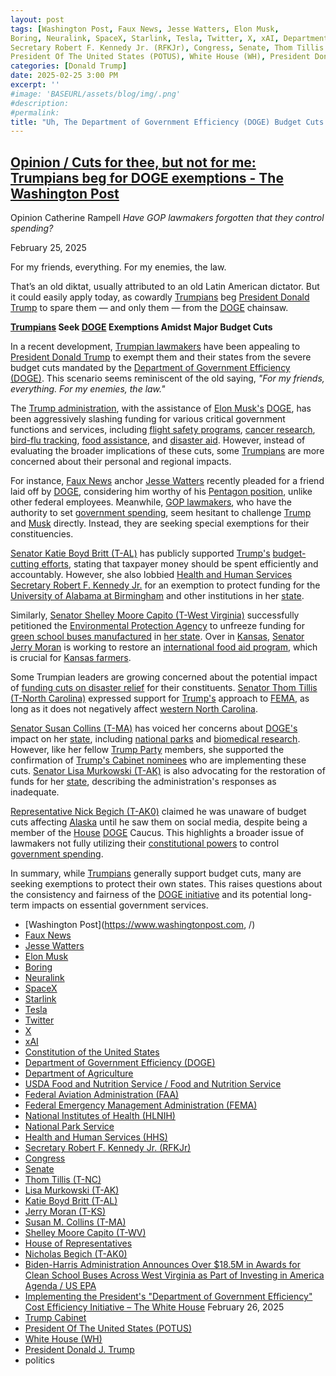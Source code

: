 ```yaml
---
layout: post
tags: [Washington Post, Faux News, Jesse Watters, Elon Musk, 
Boring, Neuralink, SpaceX, Starlink, Tesla, Twitter, X, xAI, Department of Government Efficiency (DOGE), Department of Agriculture, USDA Food and Nutrition Service / Food and Nutrition Service, Federal Aviation Administration (FAA), Federal Emergency Management Administration (FEMA), National Institutes of Health (HLNIH), National Park Service, Health and Human Services (HHS), 
Secretary Robert F. Kennedy Jr. (RFKJr), Congress, Senate, Thom Tillis (T-NC), Lisa Murkowski (T-AK), Katie Boyd Britt (T-AL), Jerry Moran (T-KS), Susan M. Collins (T-MA), Shelley Moore Capito (T-WV), House of Representatives, Nicholas Begich (T-AK0), Biden-Harris Administration Announces Over $18.5M in Awards for Clean School Buses Across West Virginia as Part of Investing in America Agenda / US EPA, Implementing the President’s “Department of Government Efficiency” Cost Efficiency Initiative – The White House February 26, 2025, Trump Cabinet, 
President Of The United States (POTUS), White House (WH), President Donald J. Trump, Constitution of the United States, politics]
categories: [Donald Trump]
date: 2025-02-25 3:00 PM
excerpt: ''
#image: 'BASEURL/assets/blog/img/.png'
#description:
#permalink:
title: "Uh, The Department of Government Efficiency (DOGE) Budget Cuts Are Great, But Avoid My State"
---
```



## [Opinion / Cuts for thee, but not for me: Trumpians beg for DOGE exemptions - The Washington Post](https://www.washingtonpost.com/opinions/2025/02/25/republicans-doge-trump-musk/)

Opinion
Catherine Rampell
*Have GOP lawmakers forgotten that they control spending?*

February 25, 2025

For my friends, everything. For my enemies, the law.

That’s an old diktat, usually attributed to an old Latin American dictator. But it could easily apply today, as cowardly [Trumpians](https://www.gop.com/) beg [President Donald Trump](https://www.whitehouse.gov/administration/donald-j-trump/) to spare them — and only them — from the [DOGE](https://www.doge.gov/) chainsaw.

**[Trumpians](https://www.gop.com/) Seek [DOGE](https://www.doge.gov/) Exemptions Amidst Major Budget Cuts**

In a recent development, [Trumpian lawmakers](https://www.gop.com/) have been appealing to [President Donald Trump](https://www.whitehouse.gov/administration/donald-j-trump/) to exempt them and their states from the severe budget cuts mandated by the [Department of Government Efficiency (DOGE)](https://www.doge.gov/). This scenario seems reminiscent of the old saying, *"For my friends, everything. For my enemies, the law."*

The [Trump administration](https://www.whitehouse.gov/), with the assistance of [Elon Musk's](https://x.com/elonmusk/) [DOGE](https://www.doge.gov/), has been aggressively slashing funding for various critical government functions and services, including [flight safety programs](https://www.faa.gov/), [cancer research](https://www.nih.gov/), [bird-flu tracking](https://www.usda.gov/), [food assistance](https://www.fns.usda.gov/usda-food-and-nutrition-service), and [disaster aid](https://www.fema.gov/). However, instead of evaluating the broader implications of these cuts, some [Trumpians](https://www.gop.com/) are more concerned about their personal and regional impacts.

For instance, [Faux News](https://www.foxnews.com/) anchor [Jesse Watters](https://www.foxnews.com/shows/jesse-watters-primetime) recently pleaded for a friend laid off by [DOGE](https://www.doge.gov/), considering him worthy of his [Pentagon position](https://www.defense.gov/), unlike other federal employees. Meanwhile, [GOP lawmakers](https://www.gop.com/), who have the authority to set [government spending](https://www.congress.gov/), seem hesitant to challenge [Trump](https://www.whitehouse.gov/administration/donald-j-trump/) and [Musk](https://x.com/elonmusk/) directly. Instead, they are seeking special exemptions for their constituencies.

[Senator Katie Boyd Britt (T-AL)](https://www.britt.senate.gov/) has publicly supported [Trump's](https://www.whitehouse.gov/administration/donald-j-trump/) [budget-cutting efforts](https://www.whitehouse.gov/presidential-actions/2025/02/implementing-the-presidents-department-of-government-efficiency-cost-efficiency-initiative/), stating that taxpayer money should be spent efficiently and accountably. However, she also lobbied [Health and Human Services](https://www.hhs.gov/) [Secretary Robert F. Kennedy Jr.](https://www.hhs.gov/about/leadership/robert-kennedy.html) for an exemption to protect funding for the [University of Alabama at Birmingham](https://www.uab.edu/home/) and other institutions in her [state](https://www.alabama.gov/).

Similarly, [Senator Shelley Moore Capito (T-West Virginia)](https://www.capito.senate.gov/) successfully petitioned the [Environmental Protection Agency](https://www.epa.gov/) to unfreeze funding for [green school buses manufactured](https://www.epa.gov/newsreleases/biden-harris-administration-announces-over-185m-awards-clean-school-buses-across-west) in [her state](https://www.wv.gov/). Over in [Kansas](https://www.kansas.gov/), [Senator Jerry Moran](https://www.moran.senate.gov/) is working to restore an [international food aid program](https://www.usaid.gov/), which is crucial for [Kansas farmers](https://agriculture.ks.gov/).

Some Trumpian leaders are growing concerned about the potential impact of [funding cuts on disaster relief](https://www.fema.gov/) for their constituents. [Senator Thom Tillis (T-North Carolina)](https://www.tillis.senate.gov/) expressed support for [Trump's](https://www.whitehouse.gov/administration/donald-j-trump/) approach to [FEMA](https://www.fema.gov/), as long as it does not negatively affect [western North Carolina](https://www.wncrecovery.nc.gov/).

[Senator Susan Collins (T-MA)](https://www.collins.senate.gov/) has voiced her concerns about [DOGE's](https://www.doge.gov/) impact on her [state](https://www.maine.gov/), including [national parks](https://www.nps.gov/index.htm) and [biomedical research](https://www.nih.gov/). However, like her fellow [Trump Party](https://www.gop.com/) members, she supported the confirmation of [Trump's Cabinet nominees](https://www.whitehouse.gov/administration/the-cabinet/) who are implementing these cuts. [Senator Lisa Murkowski (T-AK)](https://www.murkowski.senate.gov/) is also advocating for the restoration of funds for her [state](https://www.alaska.gov/), describing the administration's responses as inadequate.

[Representative Nick Begich (T-AK0)](https://begich.house.gov/) claimed he was unaware of budget cuts affecting [Alaska](https://www.alaska.gov/) until he saw them on social media, despite being a member of the [House](https://www.house.gov/) [DOGE](https://www.doge.gov/) Caucus. This highlights a broader issue of lawmakers not fully utilizing their [constitutional powers](https://constitution.congress.gov/) to control [government spending](https://www.congress.gov/).

In summary, while [Trumpians](https://www.gop.com/) generally support budget cuts, many are seeking exemptions to protect their own states. This raises questions about the consistency and fairness of the [DOGE initiative](https://www.doge.gov/) and its potential long-term impacts on essential government services.

- [Washington Post](https://www.washingtonpost.com, /)
- [Faux News](https://www.foxnews.com/)
- [Jesse Watters](https://www.foxnews.com/shows/jesse-watters-primetime)
- [Elon Musk](https://x.com/elonmusk/)
- [Boring](https://www.boringcompany.com/)
- [Neuralink](https://neuralink.com/)
- [SpaceX](https://www.spacex.com/)
- [Starlink](https://www.starlink.com/)
- [Tesla](https://www.tesla.com/)
- [Twitter](https://twitter.com/)
- [ X ](https://x.com/)
- [xAI](https://x.ai/)
- [Constitution of the United States](https://constitution.congress.gov/)
- [Department of Government Efficiency (DOGE)](https://www.doge.gov/)
- [Department of Agriculture](https://agriculture.ks.gov/)
- [USDA Food and Nutrition Service / Food and Nutrition Service](https://www.fns.usda.gov/usda-food-and-nutrition-service)
- [Federal Aviation Administration (FAA)](https://www.faa.gov/)
- [Federal Emergency Management Administration (FEMA)](https://www.fema.gov)
- [National Institutes of Health (HLNIH)](https://www.nih.gov/)
- [National Park Service](https://www.nps.gov/index.htm)
- [Health and Human Services (HHS)](https://www.hhs.gov/)
- [Secretary Robert F. Kennedy Jr. (RFKJr)](https://www.hhs.gov/about/leadership/robert-kennedy.html)
- [Congress](https://www.congress.gov/)
- [Senate](https://www.senate.gov/)
- [Thom Tillis (T-NC)](https://www.tillis.senate.gov/)
- [Lisa Murkowski (T-AK)](https://www.murkowski.senate.gov/)
- [Katie Boyd Britt (T-AL)](https://www.britt.senate.gov/)
- [Jerry Moran (T-KS)](https://www.moran.senate.gov/)
- [Susan M. Collins (T-MA)](https://www.collins.senate.gov/)
- [Shelley Moore Capito (T-WV)](https://www.capito.senate.gov/)
- [House of Representatives](https://www.house.gov/)
- [Nicholas Begich (T-AK0)](https://begich.house.gov/)
- [Biden-Harris Administration Announces Over $18.5M in Awards for Clean School Buses Across West Virginia as Part of Investing in America Agenda / US EPA](https://www.epa.gov/newsreleases/biden-harris-administration-announces-over-185m-awards-clean-school-buses-across-west)
- [Implementing the President's "Department of Government Efficiency" Cost Efficiency Initiative – The White House](https://www.whitehouse.gov/presidential-actions/2025/02/implementing-the-presidents-department-of-government-efficiency-cost-efficiency-initiative/) February 26, 2025
- [Trump Cabinet](https://www.whitehouse.gov/administration/the-cabinet/)
- [President Of The United States (POTUS)](https://www.whitehouse.gov/)
- [White House (WH)](https://www.whitehouse.gov/)
- [President Donald J. Trump](https://www.whitehouse.gov/administration/donald-j-trump/)
- politics
